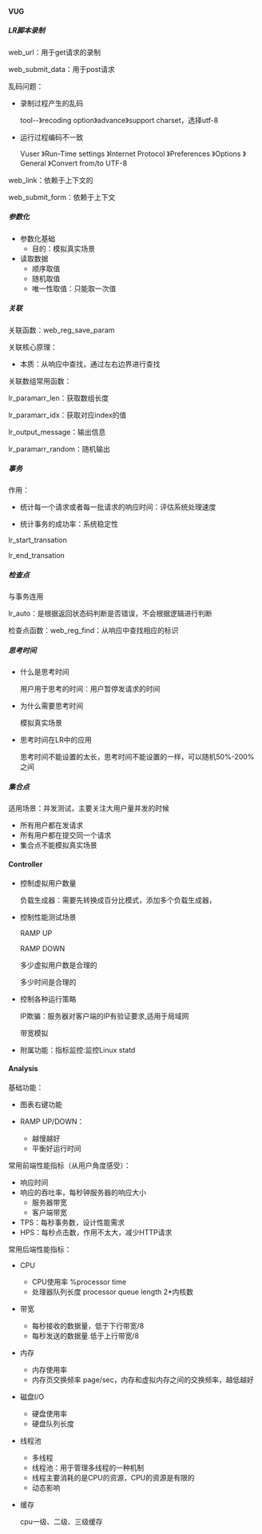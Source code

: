 #### VUG

##### LR脚本录制

web_url：用于get请求的录制

web_submit_data：用于post请求

乱码问题：

+ 录制过程产生的乱码

  tool--》recoding option》advance》support charset，选择utf-8

+ 运行过程编码不一致

  Vuser 》Run-Time settings 》Internet Protocol 》Preferences 》Options 》General 》Convert from/to UTF-8

web_link：依赖于上下文的

web_submit_form：依赖于上下文



##### 参数化

+ 参数化基础
  + 目的：模拟真实场景
+ 读取数据
  + 顺序取值
  + 随机取值
  + 唯一性取值：只能取一次值



##### 关联

关联函数：web_reg_save_param

关联核心原理：

+ 本质：从响应中查找，通过左右边界进行查找

关联数组常用函数：

lr_paramarr_len：获取数组长度

lr_paramarr_idx：获取对应index的值

lr_output_message：输出信息

lr_paramarr_random：随机输出



##### 事务

作用：

+ 统计每一个请求或者每一批请求的响应时间：评估系统处理速度

+ 统计事务的成功率：系统稳定性

lr_start_transation

lr_end_transation

##### 检查点

与事务连用

lr_auto：是根据返回状态码判断是否错误，不会根据逻辑进行判断

检查点函数：web_reg_find：从响应中查找相应的标识



##### 思考时间

+ 什么是思考时间

  用户用于思考的时间：用户暂停发请求的时间

+ 为什么需要思考时间

  模拟真实场景

+ 思考时间在LR中的应用

  思考时间不能设置的太长，思考时间不能设置的一样，可以随机50%-200%之间



##### 集合点

适用场景：并发测试，主要关注大用户量并发的时候

+ 所有用户都在发请求
+ 所有用户都在提交同一个请求
+ 集合点不能模拟真实场景





#### Controller

+ 控制虚拟用户数量

  负载生成器：需要先转换成百分比模式，添加多个负载生成器，

+ 控制性能测试场景

  RAMP UP

  RAMP DOWN

  多少虚拟用户数是合理的

  多少时间是合理的

+ 控制各种运行策略

  IP欺骗：服务器对客户端的IP有验证要求,适用于局域网

  带宽模拟

+ 附属功能：指标监控:监控Linux statd





#### Analysis

基础功能：

+ 图表右键功能

+ RAMP UP/DOWN：
  + 越慢越好
  + 平衡好运行时间

常用前端性能指标（从用户角度感受）：

+ 响应时间
+ 响应的吞吐率，每秒钟服务器的响应大小
  + 服务器带宽
  + 客户端带宽
+ TPS：每秒事务数，设计性能需求
+ HPS：每秒点击数，作用不太大，减少HTTP请求



常用后端性能指标：

+ CPU

  + CPU使用率 %processor time
  +  处理器队列长度 processor queue length 2*内核数

+ 带宽

  + 每秒接收的数据量，低于下行带宽/8
  + 每秒发送的数据量.低于上行带宽/8

+ 内存

  + 内存使用率
  + 内存页交换频率 page/sec，内存和虚拟内存之间的交换频率，越低越好

+ 磁盘I/O

  + 硬盘使用率
  + 硬盘队列长度

+ 线程池

  + 多线程
  + 线程池：用于管理多线程的一种机制
  + 线程主要消耗的是CPU的资源，CPU的资源是有限的
  + 动态影响

+ 缓存

  cpu一级、二级、三级缓存

  